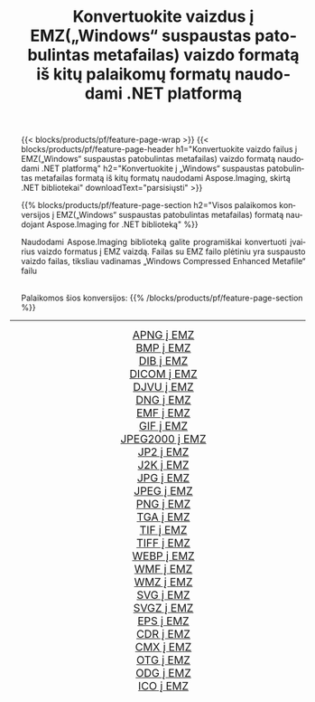 ﻿---
title: Konvertuokite vaizdus į EMZ(„Windows“ suspaustas patobulintas metafailas) vaizdo formatą iš kitų palaikomų formatų naudodami .NET platformą 
weight: 3920
url: /lt/net/conversion/to/emz/ 
lang: lt
langdirlevel: 2
locales: zh-hans,ja,it,ru,de,es,fr,nl,id,lt,pl,pt,vi,tr,ko,zh-hant,ar,hi,th,sv,cs,uk,he
description: Naudojant Aspose.Imaging, skirta .NET bibliotekai, lengva konvertuoti į EMZ(„Windows“ suspaustas patobulintas metafailas) iš kitų palaikomų vaizdo formatų
---

{{< blocks/products/pf/feature-page-wrap >}}
{{< blocks/products/pf/feature-page-header h1="Konvertuokite vaizdo failus į EMZ(„Windows“ suspaustas patobulintas metafailas) vaizdo formatą naudodami .NET platformą" h2="Konvertuokite į „Windows“ suspaustas patobulintas metafailas formatą iš kitų formatų naudodami Aspose.Imaging, skirtą .NET bibliotekai" downloadText="parsisiųsti" >}}


{{% blocks/products/pf/feature-page-section  h2="Visos palaikomos konversijos į EMZ(„Windows“ suspaustas patobulintas metafailas) formatą naudojant Aspose.Imaging for .NET biblioteką" %}}
<p align=justify>Naudodami Aspose.Imaging biblioteką galite programiškai konvertuoti įvairius vaizdo formatus į EMZ vaizdą. Failas su EMZ failo plėtiniu yra suspausto vaizdo failas, tiksliau vadinamas „Windows Compressed Enhanced Metafile“ failu</p>
<br/>
Palaikomos šios konversijos:
{{% /blocks/products/pf/feature-page-section %}}
<div class="container-fluid productfamilypage bg-gray">
    <div class="convertypes bg-gray agp-content section">
        <div class="container">
		<hr style="margin-left:-20px;"/>
		<div class="row other-converters" style="gap: 10px;font-size: 19px;text-align:center;">
		    <div class='col-md-2 other-converter remove-lp remove-rp'><a href="/imaging/lt/net/conversion/apng-to-emz/" style="padding:15px;">APNG į EMZ</a></div>
<div class='col-md-2 other-converter remove-lp remove-rp'><a href="/imaging/lt/net/conversion/bmp-to-emz/" style="padding:15px;">BMP į EMZ</a></div>
<div class='col-md-2 other-converter remove-lp remove-rp'><a href="/imaging/lt/net/conversion/dib-to-emz/" style="padding:15px;">DIB į EMZ</a></div>
<div class='col-md-2 other-converter remove-lp remove-rp'><a href="/imaging/lt/net/conversion/dicom-to-emz/" style="padding:15px;">DICOM į EMZ</a></div>
<div class='col-md-2 other-converter remove-lp remove-rp'><a href="/imaging/lt/net/conversion/djvu-to-emz/" style="padding:15px;">DJVU į EMZ</a></div>
<div class='col-md-2 other-converter remove-lp remove-rp'><a href="/imaging/lt/net/conversion/dng-to-emz/" style="padding:15px;">DNG į EMZ</a></div>
<div class='col-md-2 other-converter remove-lp remove-rp'><a href="/imaging/lt/net/conversion/emf-to-emz/" style="padding:15px;">EMF į EMZ</a></div>
<div class='col-md-2 other-converter remove-lp remove-rp'><a href="/imaging/lt/net/conversion/gif-to-emz/" style="padding:15px;">GIF į EMZ</a></div>
<div class='col-md-2 other-converter remove-lp remove-rp'><a href="/imaging/lt/net/conversion/jpeg2000-to-emz/" style="padding:15px;">JPEG2000 į EMZ</a></div>
<div class='col-md-2 other-converter remove-lp remove-rp'><a href="/imaging/lt/net/conversion/jp2-to-emz/" style="padding:15px;">JP2 į EMZ</a></div>
<div class='col-md-2 other-converter remove-lp remove-rp'><a href="/imaging/lt/net/conversion/j2k-to-emz/" style="padding:15px;">J2K į EMZ</a></div>
<div class='col-md-2 other-converter remove-lp remove-rp'><a href="/imaging/lt/net/conversion/jpg-to-emz/" style="padding:15px;">JPG į EMZ</a></div>
<div class='col-md-2 other-converter remove-lp remove-rp'><a href="/imaging/lt/net/conversion/jpeg-to-emz/" style="padding:15px;">JPEG į EMZ</a></div>
<div class='col-md-2 other-converter remove-lp remove-rp'><a href="/imaging/lt/net/conversion/png-to-emz/" style="padding:15px;">PNG į EMZ</a></div>
<div class='col-md-2 other-converter remove-lp remove-rp'><a href="/imaging/lt/net/conversion/tga-to-emz/" style="padding:15px;">TGA į EMZ</a></div>
<div class='col-md-2 other-converter remove-lp remove-rp'><a href="/imaging/lt/net/conversion/tif-to-emz/" style="padding:15px;">TIF į EMZ</a></div>
<div class='col-md-2 other-converter remove-lp remove-rp'><a href="/imaging/lt/net/conversion/tiff-to-emz/" style="padding:15px;">TIFF į EMZ</a></div>
<div class='col-md-2 other-converter remove-lp remove-rp'><a href="/imaging/lt/net/conversion/webp-to-emz/" style="padding:15px;">WEBP į EMZ</a></div>
<div class='col-md-2 other-converter remove-lp remove-rp'><a href="/imaging/lt/net/conversion/wmf-to-emz/" style="padding:15px;">WMF į EMZ</a></div>
<div class='col-md-2 other-converter remove-lp remove-rp'><a href="/imaging/lt/net/conversion/wmz-to-emz/" style="padding:15px;">WMZ į EMZ</a></div>
<div class='col-md-2 other-converter remove-lp remove-rp'><a href="/imaging/lt/net/conversion/svg-to-emz/" style="padding:15px;">SVG į EMZ</a></div>
<div class='col-md-2 other-converter remove-lp remove-rp'><a href="/imaging/lt/net/conversion/svgz-to-emz/" style="padding:15px;">SVGZ į EMZ</a></div>
<div class='col-md-2 other-converter remove-lp remove-rp'><a href="/imaging/lt/net/conversion/eps-to-emz/" style="padding:15px;">EPS į EMZ</a></div>
<div class='col-md-2 other-converter remove-lp remove-rp'><a href="/imaging/lt/net/conversion/cdr-to-emz/" style="padding:15px;">CDR į EMZ</a></div>
<div class='col-md-2 other-converter remove-lp remove-rp'><a href="/imaging/lt/net/conversion/cmx-to-emz/" style="padding:15px;">CMX į EMZ</a></div>
<div class='col-md-2 other-converter remove-lp remove-rp'><a href="/imaging/lt/net/conversion/otg-to-emz/" style="padding:15px;">OTG į EMZ</a></div>
<div class='col-md-2 other-converter remove-lp remove-rp'><a href="/imaging/lt/net/conversion/odg-to-emz/" style="padding:15px;">ODG į EMZ</a></div>
<div class='col-md-2 other-converter remove-lp remove-rp'><a href="/imaging/lt/net/conversion/ico-to-emz/" style="padding:15px;">ICO į EMZ</a></div>
                </div>
        </div>
    </div>
</div>
<br/>

